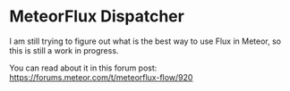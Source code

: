 # MeteorFlux Dispatcher

I am still trying to figure out what is the best way to use Flux in Meteor, so this is still a work in progress.

You can read about it in this forum post:
https://forums.meteor.com/t/meteorflux-flow/920
